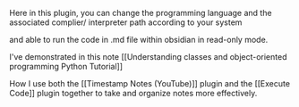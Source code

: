 Here in this plugin, you can change the programming language and  the associated complier/ interpreter path according to your system 

and able to run the code in .md file within obsidian in read-only mode.


I've demonstrated in this note [[Understanding classes and object-oriented programming Python Tutorial]] 

How I use both the [[Timestamp Notes (YouTube)]] plugin and the [[Execute Code]] plugin together to take and organize notes more effectively.